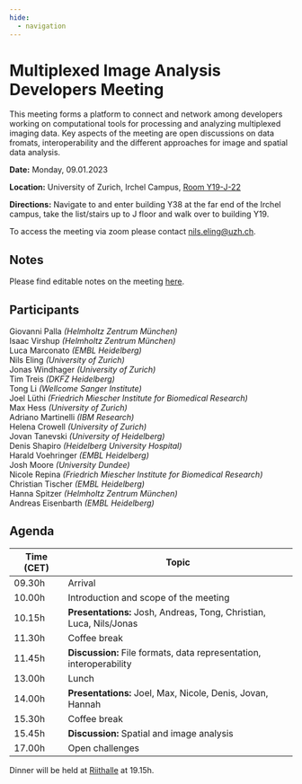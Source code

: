 ```yaml
---
hide:
  - navigation
---
```


# Multiplexed Image Analysis Developers Meeting

This meeting forms a platform to connect and network among developers working on computational tools for processing and analyzing multiplexed imaging data.
Key aspects of the meeting are open discussions on data fromats, interoperability and the different approaches for image and spatial data analysis.

**Date:** Monday, 09.01.2023  
  
**Location:** University of Zurich, Irchel Campus, [Room Y19-J-22](https://www.plaene.uzh.ch/Y19?z=6&lon=951928.12694089&lat=6007121.6937867&f=showAll&w=618&h=460&m=marker_building_Y19)  
  
**Directions:** Navigate to and enter building Y38 at the far end of the Irchel campus, take the list/stairs up to J floor and walk over to building Y19.  

To access the meeting via zoom please contact [nils.eling@uzh.ch](mailto:nils.eling@uzh.ch).

## Notes

Please find editable notes on the meeting [here](https://docs.google.com/document/d/1BIloc7qBdA2nh8nKhbXUfjfqtyGjPWjhRCAb7vGChYA/edit?usp=sharing).

## Participants

Giovanni Palla *(Helmholtz Zentrum München)*  
Isaac Virshup *(Helmholtz Zentrum München)*  
Luca Marconato *(EMBL Heidelberg)*  
Nils Eling *(University of Zurich)*  
Jonas Windhager *(University of Zurich)*  
Tim Treis *(DKFZ Heidelberg)*  
Tong Li *(Wellcome Sanger Institute)*  
Joel Lüthi *(Friedrich Miescher Institute for Biomedical Research)*  
Max Hess *(University of Zurich)*  
Adriano Martinelli *(IBM Research)*  
Helena Crowell *(University of Zurich)*  
Jovan Tanevski *(University of Heidelberg)*  
Denis Shapiro *(Heidelberg University Hospital)*  
Harald Voehringer *(EMBL Heidelberg)*  
Josh Moore *(University Dundee)*  
Nicole Repina *(Friedrich Miescher Institute for Biomedical Research)*  
Christian Tischer *(EMBL Heidelberg)*  
Hanna Spitzer *(Helmholtz Zentrum München)*  
Andreas Eisenbarth *(EMBL Heidelberg)*  

## Agenda

| Time (CET)  | Topic                                                               | 
| ----------- | ------------------------------------------------------------------- | 
| 09.30h      | Arrival                                                             |
| 10.00h      | Introduction and scope of the meeting                               |
| 10.15h      | **Presentations:** Josh, Andreas, Tong, Christian, Luca, Nils/Jonas |
| 11.30h      | Coffee break                                                        |
| 11.45h      | **Discussion:** File formats, data representation, interoperability |
| 13.00h      | Lunch                                                               |
| 14.00h      | **Presentations:** Joel, Max, Nicole, Denis, Jovan, Hannah          |
| 15.30h      | Coffee break                                                        |
| 15.45h      | **Discussion:** Spatial and image analysis                          |
| 17.00h      | Open challenges                                                     |

Dinner will be held at [Riithalle](https://goo.gl/maps/RwhmcgUp6hfpUEE76) at 19.15h.